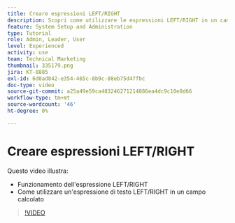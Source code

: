 ```yaml
---
title: Creare espressioni LEFT/RIGHT
description: Scopri come utilizzare le espressioni LEFT/RIGHT in un campo calcolato di Adobe [!DNL Workfront].
feature: System Setup and Administration
type: Tutorial
role: Admin, Leader, User
level: Experienced
activity: use
team: Technical Marketing
thumbnail: 335179.png
jira: KT-8885
exl-id: 6d0ad842-e354-465c-8b9c-88eb75d47fbc
doc-type: video
source-git-commit: a25a49e59ca483246271214886ea4dc9c10e8d66
workflow-type: tm+mt
source-wordcount: '46'
ht-degree: 0%

---
```


# Creare espressioni LEFT/RIGHT

Questo video illustra:

* Funzionamento dell&#39;espressione LEFT/RIGHT
* Come utilizzare un&#39;espressione di testo LEFT/RIGHT in un campo calcolato

>[!VIDEO](https://video.tv.adobe.com/v/335179/?quality=12&learn=on)
